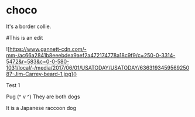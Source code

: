 # choco
It's a border collie.

#This is an edit

![https://www.gannett-cdn.com/-mm-/ac66a2841b8eeebdea9aef2a472174778a18c9f9/c=250-0-3314-5472&r=583&c=0-0-580-1031/local/-/media/2017/06/01/USATODAY/USATODAY/636319345956925087-Jim-Carrey-beard-1.jpg]()

Test 1

Pug (^ v ^)
They are both dogs

It is a Japanese raccoon dog
